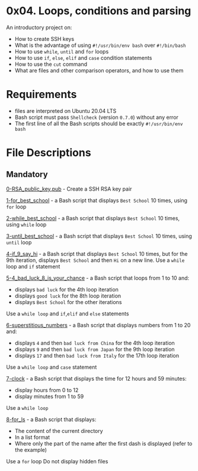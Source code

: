 # 0x04. Loops, conditions and parsing
An introductory project on:

- How to create SSH keys
- What is the advantage of using `#!/usr/bin/env bash` over `#!/bin/bash`
- How to use `while`, `until` and `for` loops
- How to use `if`, `else`, `elif` and `case` condition statements
- How to use the `cut` command
- What are files and other comparison operators, and how to use them

# Requirements
- files are interpreted on Ubuntu 20.04 LTS
- Bash script must pass `Shellcheck` (version `0.7.0`) without any error
- The first line of all the Bash scripts should be exactly `#!/usr/bin/env bash`

# File Descriptions
## Mandatory
[0-RSA_public_key.pub](https://github.com/Gbeminiyi-S/alx-system_engineering-devops/blob/master/0x04-loops_conditions_and_parsing/0-RSA_public_key.pub) - Create a SSH RSA key pair

[1-for_best_school](https://github.com/Gbeminiyi-S/alx-system_engineering-devops/blob/master/0x04-loops_conditions_and_parsing/1-for_best_school) - a Bash script that displays `Best School` 10 times, using `for` loop

[2-while_best_school](https://github.com/Gbeminiyi-S/alx-system_engineering-devops/blob/master/0x04-loops_conditions_and_parsing/2-while_best_school) - a Bash script that displays `Best School` 10 times, using `while` loop

[3-until_best_school](https://github.com/Gbeminiyi-S/alx-system_engineering-devops/blob/master/0x04-loops_conditions_and_parsing/3-until_best_school) -  a Bash script that displays `Best School` 10 times, using `until` loop

[4-if_9_say_hi](https://github.com/Gbeminiyi-S/alx-system_engineering-devops/blob/master/0x04-loops_conditions_and_parsing/4-if_9_say_hi) - a Bash script that displays `Best School` 10 times, but for the 9th iteration, displays `Best School` and then `Hi` on a new line. Use a `while` loop and `if` statement

[5-4_bad_luck_8_is_your_chance](https://github.com/Gbeminiyi-S/alx-system_engineering-devops/blob/master/0x04-loops_conditions_and_parsing/5-4_bad_luck_8_is_your_chance) - a Bash script that loops from 1 to 10 and:
- displays `bad luck` for the 4th loop iteration
- displays `good luck` for the 8th loop iteration
- displays `Best School` for the other iterations

Use a `while loop` and `if`,`elif` and `else` statements

[6-superstitious_numbers](https://github.com/Gbeminiyi-S/alx-system_engineering-devops/blob/master/0x04-loops_conditions_and_parsing/6-superstitious_numbers) - a Bash script that displays numbers from 1 to 20 and:
- displays `4` and then `bad luck from China` for the 4th loop iteration
- displays `9` and then `bad luck from Japan` for the 9th loop iteration
- displays `17` and then `bad luck from Italy` for the 17th loop iteration

Use a `while loop` and `case` statement

[7-clock](https://github.com/Gbeminiyi-S/alx-system_engineering-devops/blob/master/0x04-loops_conditions_and_parsing/7-clock) - a Bash script that displays the time for 12 hours and 59 minutes:
- display hours from 0 to 12
- display minutes from 1 to 59

Use a `while loop`

[8-for_ls](https://github.com/Gbeminiyi-S/alx-system_engineering-devops/blob/master/0x04-loops_conditions_and_parsing/8-for_ls) - a Bash script that displays:
- The content of the current directory
- In a list format
- Where only the part of the name after the first dash is displayed (refer to the example)

Use a `for` loop
Do not display hidden files
